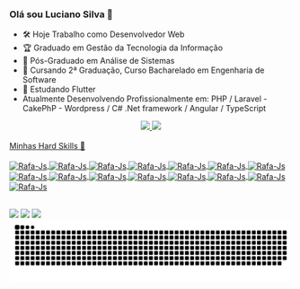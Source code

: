 ### Olá sou Luciano Silva 👋


- 🛠️ Hoje Trabalho como Desenvolvedor Web
- 🏆 Graduado em Gestão da Tecnologia da Informação
- 🚀 Pós-Graduado em Análise de Sistemas
- 🎯 Cursando 2ª Graduação, Curso Bacharelado em Engenharia de Software
- 👯 Estudando Flutter
-  Atualmente Desenvolvendo Profissionalmente em: PHP / Laravel - CakePhP - Wordpress / C# .Net framework / Angular / TypeScript

<div align="center">
  <a href="https://github.com/devluciano">
  <img height="180em" src="https://github-readme-stats.vercel.app/api?username=devluciano&show_icons=true&theme=dracula&include_all_commits=true&count_private=true"/>
  <img height="180em" src="https://github-readme-stats.vercel.app/api/top-langs/?username=devluciano&layout=compact&langs_count=7&theme=dracula"/>
</div>
<br>
Minhas Hard Skills 👋


<div style="display: inline_block"><br>
  <img align="center" alt="Rafa-Js" height="30" width="40" src="https://icongr.am/devicon/html5-original.svg?size=148&color=currentColor">
  <img align="center" alt="Rafa-Js" height="30" width="40" src="https://icongr.am/devicon/css3-original.svg?size=148&color=currentColor">
  <img align="center" alt="Rafa-Js" height="30" width="40" src="https://icongr.am/devicon/javascript-original.svg?size=148&color=currentColor">
  <img align="center" alt="Rafa-Js" height="30" width="40" src="https://icongr.am/devicon/nodejs-original.svg?size=148&color=currentColor">
  <img align="center" alt="Rafa-Js" height="30" width="40"src="https://cdn.jsdelivr.net/gh/devicons/devicon@latest/icons/php/php-original.svg">
  <img align="center" alt="Rafa-Js" height="30" width="40" src="https://cdn.jsdelivr.net/gh/devicons/devicon/icons/docker/docker-plain-wordmark.svg">
  <img align="center" alt="Rafa-Js" height="30" width="40" src="https://cdn.jsdelivr.net/gh/devicons/devicon/icons/wordpress/wordpress-plain.svg">
  <img align="center" alt="Rafa-Js" height="30" width="40" src="https://cdn.jsdelivr.net/gh/devicons/devicon/icons/postgresql/postgresql-original.svg">
  <img align="center" alt="Rafa-Js" height="30" width="40" src="https://cdn.jsdelivr.net/gh/devicons/devicon/icons/git/git-original.svg">
  <img align="center" alt="Rafa-Js" height="30" width="40" src="https://cdn.jsdelivr.net/gh/devicons/devicon@latest/icons/csharp/csharp-original.svg">
  <img align="center" alt="Rafa-Js" height="30" width="40" src="https://cdn.jsdelivr.net/gh/devicons/devicon@latest/icons/microsoftsqlserver/microsoftsqlserver-plain-wordmark.svg">
  <img align="center" alt="Rafa-Js" height="30" width="40" src="https://cdn.jsdelivr.net/gh/devicons/devicon@latest/icons/dotnetcore/dotnetcore-original.svg">
  <img align="center" alt="Rafa-Js" height="30" width="40" src="https://cdn.jsdelivr.net/gh/devicons/devicon@latest/icons/laravel/laravel-original.svg">
  <img align="center" alt="Rafa-Js" height="30" width="40" src="https://cdn.jsdelivr.net/gh/devicons/devicon@latest/icons/angular/angular-original.svg">
  <img align="center" alt="Rafa-Js" height="30" width="40" src="https://cdn.jsdelivr.net/gh/devicons/devicon@latest/icons/linux/linux-original.svg">
  
  
  </div>
 
  
 
<div> <br>

 
 <a href="https://discord.gg/lucianoinfo#1520" target="_blank"><img src="https://img.shields.io/badge/Discord-7289DA?style=for-the-badge&logo=discord&logoColor=white" target="_blank"></a> 
  <a href = "mailto:prlucianosilva37@gmail.com"><img src="https://img.shields.io/badge/-Gmail-%23333?style=for-the-badge&logo=gmail&logoColor=white" target="_blank"></a>
  <a href="www.linkedin.com/in/luciano-silva-040902258" target="_blank"><img src="https://img.shields.io/badge/-LinkedIn-%230077B5?style=for-the-badge&logo=linkedin&logoColor=white" target="_blank"></a> 
 <picture>
  <source
    media="(prefers-color-scheme: dark)"
    srcset="https://raw.githubusercontent.com/platane/snk/output/github-contribution-grid-snake-dark.svg"
  />
  <source
    media="(prefers-color-scheme: light)"
    srcset="https://raw.githubusercontent.com/platane/snk/output/github-contribution-grid-snake.svg"
  />
  <img
    alt="github contribution grid snake animation"
    src="https://raw.githubusercontent.com/platane/snk/output/github-contribution-grid-snake.svg"
  />
</picture>

 
</div>

